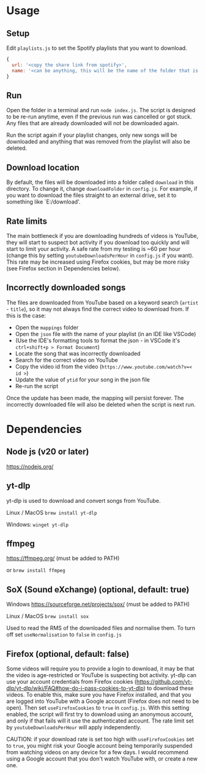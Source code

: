 # Usage

## Setup

Edit `playlists.js` to set the Spotify playlists that you want to download.

```jsx
{
  url: '<copy the share link from spotify>',
  name: '<can be anything, this will be the name of the folder that is created>'
}
```

## Run

Open the folder in a terminal and run `node index.js`. The script is designed to be re-run anytime, even if the previous
run was cancelled or got stuck. Any files that are already downloaded will not be downloaded again.

Run the script again if your playlist changes, only new songs will be downloaded and anything that was removed from
the playlist will also be deleted.

## Download location

By default, the files will be downloaded into a folder called `download` in this directory. To change it, change `downloadFolder` in `config.js`. For example, if you want to download the files straight to an external drive, set it to something like `E:/download'.

## Rate limits

The main bottleneck if you are downloading hundreds of videos is YouTube, they will start to suspect bot activity if you download too quickly and will start to limit your activity. A safe rate from my testing is ~60 per hour (change this by setting `youtubeDownloadsPerHour` in `config.js` if you want). This rate may be increased using Firefox cookies, but may be more risky (see Firefox section in Dependencies below).

## Incorrectly downloaded songs

The files are downloaded from YouTube based on a keyword search (`artist` - `title`), so it may not always find the
correct video to download from. If this is the case:

- Open the `mappings` folder
- Open the `json` file with the name of your playlist (in an IDE like VSCode)
- (Use the IDE's formatting tools to format the json - in VSCode it's `ctrl+shift+p > Format Document`)
- Locate the song that was incorrectly downloaded
- Search for the correct video on YouTube
- Copy the video id from the video (`https://www.youtube.com/watch?v=< id >`)
- Update the value of `ytid` for your song in the json file
- Re-run the script

Once the update has been made, the mapping will persist forever. The incorrectly downloaded file will also be deleted
when the script is next run.

# Dependencies

## Node js (v20 or later)

https://nodejs.org/

## yt-dlp

yt-dlp is used to download and convert songs from YouTube.

Linux / MacOS
`brew install yt-dlp`

Windows:
`winget yt-dlp`

## ffmpeg

https://ffmpeg.org/
(must be added to PATH)

or `brew install ffmpeg`

## SoX (Sound eXchange) (optional, default: true)

Windows
https://sourceforge.net/projects/sox/
(must be added to PATH)

Linux / MacOS
`brew install sox`

Used to read the RMS of the downloaded files and normalise them. To turn off set `useNormalisation` to `false` in `config.js`

## Firefox (optional, default: false)

Some videos will require you to provide a login to download, it may be that the video is age-restricted or YouTube is suspecting bot activity. yt-dlp can use your account credentials from Firefox cookies (https://github.com/yt-dlp/yt-dlp/wiki/FAQ#how-do-i-pass-cookies-to-yt-dlp) to download these videos. To enable this, make sure you have Firefox installed, and that you are logged into YouTube with a Google account (Firefox does not need to be open). Then set `useFirefoxCookies` to `true` in `config.js`. With this setting enabled, the script will first try to download using an anonymous account, and only if that fails will it use the authenticated account. The rate limit set by `youtubeDownloadsPerHour` will apply independently.

CAUTION: if your download rate is set too high with `useFirefoxCookies` set to `true`, you might risk your Google account being temporarily suspended from watching videos on any device for a few days. I would recommend using a Google account that you don't watch YouTube with, or create a new one.
